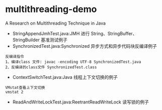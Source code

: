 # multithreading-demo
A Research on Multithreading Technique in Java 
 - StringAppendJmhTest.java:JMH 进行 String、StringBuffer、StringBuilder 基准测试例子
 - SynchronizedTest.java:Synchronized 异步方式和异步代码块反编译例子
```shell
反编译指令
1、编译class 文件: javac -encoding UTF-8 SynchronizedTest.java 
2、反编译的class文件 SynchronizedTest.class 
```
 - ContextSwitchTest.java:Java 线程上下文切换的例子
 ```shell
VMstat查看上下文切换
vmstat 2
```
 - ReadAndWriteLockTest.java:ReetrantReadWriteLock 读写锁的例子 
